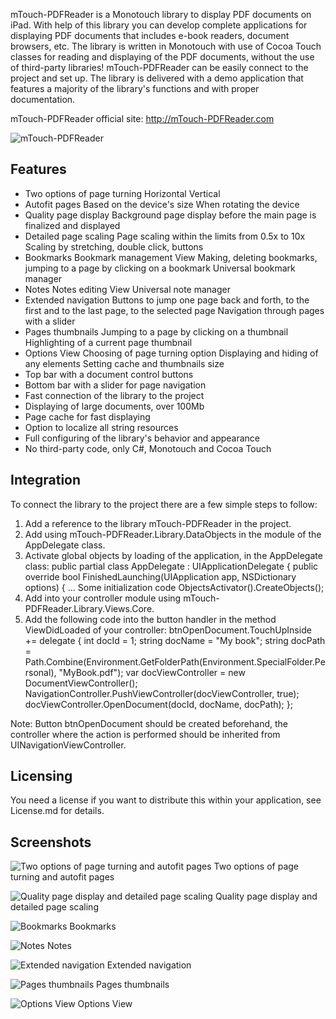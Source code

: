 mTouch-PDFReader is a Monotouch library to display PDF documents on iPad. With help of this library you can develop complete applications for displaying PDF documents that includes e-book readers, document browsers, etc. The library is written in Monotouch with use of Cocoa Touch classes for reading and displaying of the PDF documents, without the use of third-party libraries! mTouch-PDFReader can be easily connect to the project and set up. The library is delivered with a demo application that features a majority of the library's functions and with proper documentation.

mTouch-PDFReader official site: http://mTouch-PDFReader.com

![mTouch-PDFReader](http://mTouch-PDFReader.com/Content/images/panel-with-text.gif)

Features
--------
* Two options of page turning
  Horizontal
  Vertical
* Autofit pages
  Based on the device's size
  When rotating the device
* Quality page display
  Background page display before the main page is finalized and displayed
* Detailed page scaling
  Page scaling within the limits from 0.5x to 10x
  Scaling by stretching, double click, buttons
* Bookmarks
  Bookmark management View
  Making, deleting bookmarks, jumping to a page by clicking on a bookmark
  Universal bookmark manager 
* Notes
  Notes editing View
  Universal note manager
* Extended navigation
  Buttons to jump one page back and forth, to the first and to the last page, to the selected page
  Navigation through pages with a slider
* Pages thumbnails
  Jumping to a page by clicking on a thumbnail
  Highlighting of a current page thumbnail
* Options View
  Choosing of page turning option
  Displaying and hiding of any elements 
  Setting cache and thumbnails size
* Top bar with a document control buttons
* Bottom bar with a slider for page navigation 
* Fast connection of the library to the project 
* Displaying of large documents, over 100Mb
* Page cache for fast displaying
* Option to localize all string resources 
* Full configuring of the library's behavior and appearance
* No third-party code, only C#, Monotouch and Cocoa Touch


Integration
-----------
To connect the library to the project there are a few simple steps to follow:
1. Add a reference to the library mTouch-PDFReader in the project.
2. Add using mTouch-PDFReader.Library.DataObjects in the module of the AppDelegate class.
3. Activate global objects by loading of the application, in the AppDelegate class:
  public partial class AppDelegate : UIApplicationDelegate
  {
    public override bool FinishedLaunching(UIApplication app, NSDictionary options)
    {
      ... Some initialization code
      ObjectsActivator().CreateObjects(); 
4. Add into your controller module using mTouch-PDFReader.Library.Views.Core.
5. Add the following code into the button handler in the method ViewDidLoaded of your controller:
btnOpenDocument.TouchUpInside += delegate {
     int docId = 1;
     string docName = "My book";
     string docPath = Path.Combine(Environment.GetFolderPath(Environment.SpecialFolder.Personal), "MyBook.pdf");
     var docViewController = new DocumentViewController();
     NavigationController.PushViewController(docViewController, true);
     docViewController.OpenDocument(docId, docName, docPath); 
};

Note: Button btnOpenDocument should be created beforehand, the controller where the action is performed should be inherited from UINavigationViewController.


Licensing
---------
You need a license if you want to distribute this within your application, see License.md for details.  


Screenshots
-----------

![Two options of page turning and autofit pages](http://mTouch-PDFReader.com/content/images/screens/Feature-Turning.png)
Two options of page turning and autofit pages


![Quality page display and detailed page scaling](http://mTouch-PDFReader.com/content/images/screens/Feature-QScale.png)
Quality page display and detailed page scaling


![Bookmarks](http://mTouch-PDFReader.com/content/images/screens/Feature-BookmarksView.png)
Bookmarks


![Notes](http://mTouch-PDFReader.com/content/images/screens/Feature-NoteView.png)
Notes


![Extended navigation](http://mTouch-PDFReader.com/content/images/screens/Feature-ExNavigation.png)
Extended navigation


![Pages thumbnails](http://mTouch-PDFReader.com/content/images/screens/Feature-ThumbsView.png)
Pages thumbnails


![Options View](http://mTouch-PDFReader.com/content/images/screens/Feature-OptionsView.png)
Options View
